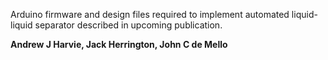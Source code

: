 Arduino firmware and design files required to implement automated liquid-liquid separator described in upcoming publication. 


**Andrew J Harvie, Jack Herrington, John C de Mello**
